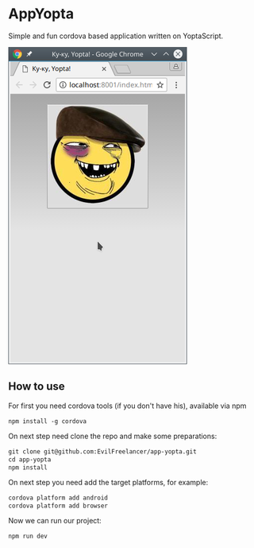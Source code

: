# AppYopta

Simple and fun cordova based application written on YoptaScript.

![kyky](kyky.png)

## How to use

For first you need cordova tools (if you don't have his), available via npm

    npm install -g cordova

On next step need clone the repo and make some preparations:

    git clone git@github.com:EvilFreelancer/app-yopta.git
    cd app-yopta
    npm install

On next step you need add the target platforms, for example:

    cordova platform add android
    cordova platform add browser

Now we can run our project:

    npm run dev
